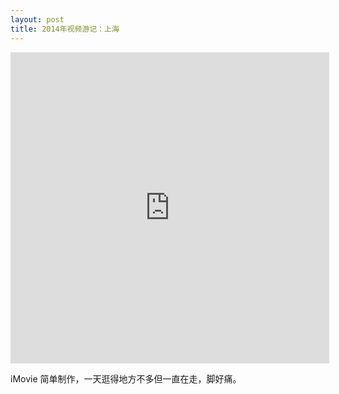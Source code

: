 ```yaml
---
layout: post
title: 2014年视频游记：上海
---
```


<iframe height=498 width=510 src="http://player.youku.com/embed/XNjg1MzE0NTMy" frameborder=0 allowfullscreen></iframe>

iMovie 简单制作，一天逛得地方不多但一直在走，脚好痛。